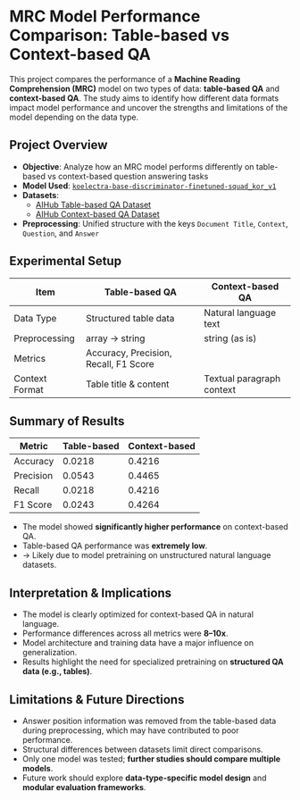 # MRC Model Performance Comparison: Table-based vs Context-based QA

This project compares the performance of a **Machine Reading Comprehension (MRC)** model on two types of data: **table-based QA** and **context-based QA**. The study aims to identify how different data formats impact model performance and uncover the strengths and limitations of the model depending on the data type.

## Project Overview

- **Objective**: Analyze how an MRC model performs differently on table-based vs context-based question answering tasks  
- **Model Used**: [`koelectra-base-discriminator-finetuned-squad_kor_v1`](https://huggingface.co/arogyaGurkha/koelectra-base-discriminator-finetuned-squad_kor_v1)  
- **Datasets**:  
  - [AIHub Table-based QA Dataset](https://aihub.or.kr/aihubdata/data/view.do?dataSetSn=71565)  
  - [AIHub Context-based QA Dataset](https://aihub.or.kr/aihubdata/data/view.do?dataSetSn=106)  
- **Preprocessing**: Unified structure with the keys `Document Title`, `Context`, `Question`, and `Answer`

## Experimental Setup

| Item            | Table-based QA         |   Context-based QA        |
|-----------------|------------------------|---------------------------|
| Data Type       | Structured table data  | Natural language text     |
| Preprocessing   | array → string         | string (as is)            |
| Metrics         | Accuracy, Precision, Recall, F1 Score |
| Context Format  | Table title & content  | Textual paragraph context |

## Summary of Results

| Metric     | Table-based | Context-based |
|------------|-------------|---------------|
| Accuracy   | 0.0218      | 0.4216        |
| Precision  | 0.0543      | 0.4465        |
| Recall     | 0.0218      | 0.4216        |
| F1 Score   | 0.0243      | 0.4264        |

- The model showed **significantly higher performance** on context-based QA.
- Table-based QA performance was **extremely low**.
- → Likely due to model pretraining on unstructured natural language datasets.

## Interpretation & Implications

- The model is clearly optimized for context-based QA in natural language.
- Performance differences across all metrics were **8–10x**.
- Model architecture and training data have a major influence on generalization.
- Results highlight the need for specialized pretraining on **structured QA data (e.g., tables)**.

## Limitations & Future Directions

- Answer position information was removed from the table-based data during preprocessing, which may have contributed to poor performance.
- Structural differences between datasets limit direct comparisons.
- Only one model was tested; **further studies should compare multiple models**.
- Future work should explore **data-type-specific model design** and **modular evaluation frameworks**.

